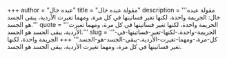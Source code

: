 +++
author = "عبده خال"
title = "مقولة عبده خال"
description = '''مقولة عبده خال: الجريمة واحدة، لكنها تغير فساتينها في كل مرة، ومهما تغيرت الأردية، يبقى الجسد هو الجسد.'''
quote = '''الجريمة واحدة، لكنها تغير فساتينها في كل مرة، ومهما تغيرت الأردية، يبقى الجسد هو الجسد.'''
slug = '''الجريمة-واحدة،-لكنها-تغير-فساتينها-في-كل-مرة،-ومهما-تغيرت-الأردية،-يبقى-الجسد-هو-الجسد'''
+++
الجريمة واحدة، لكنها تغير فساتينها في كل مرة، ومهما تغيرت الأردية، يبقى الجسد هو الجسد.
